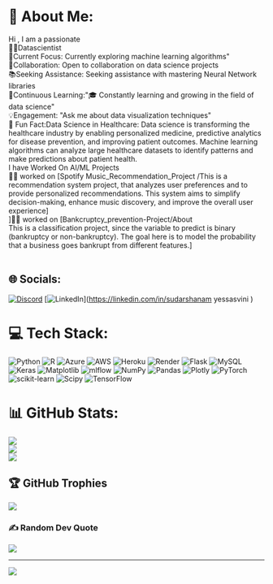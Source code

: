 # 💫 About Me:
 Hi , I am  a passionate <br>👨‍💻Datascientist <br>🎯Current Focus: Currently exploring machine learning algorithms"<br> 🤝Collaboration: Open to collaboration on data science projects<br> 📚Seeking Assistance: Seeking assistance with mastering Neural Network libraries<br>🌱Continuous Learning:"🎓 Constantly learning and growing in the field of data science" <br> 💡Engagement: "Ask me about data visualization techniques" <br>💭 Fun Fact:Data Science in Healthcare: Data science is transforming the healthcare industry by enabling personalized medicine, predictive analytics for disease prevention, and improving patient outcomes. Machine learning algorithms can analyze large healthcare datasets to identify patterns and make predictions about patient health.<br>I have Worked On AI/ML Projects <br>👨‍💻 worked on [Spotify Music_Recommendation_Project /This is a recommendation system project, that analyzes user preferences and to provide personalized recommendations. This system aims to simplify decision-making, enhance music discovery, and improve the overall user experience]<br>]👨‍💻 worked on [Bankcruptcy_prevention-Project/About<br>This is a classification project, since the variable to predict is binary (bankruptcy or non-bankruptcy). The goal here is to model the probability that a business goes bankrupt from different features.]<br><br>


## 🌐 Socials:
[![Discord](https://img.shields.io/badge/Discord-%237289DA.svg?logo=discord&logoColor=white)](https://discord.gg/yessasvini_73962) [![LinkedIn](https://img.shields.io/badge/LinkedIn-%230077B5.svg?logo=linkedin&logoColor=white)](https://linkedin.com/in/sudarshanam yessasvini  ) 

# 💻 Tech Stack:
![Python](https://img.shields.io/badge/python-3670A0?style=for-the-badge&logo=python&logoColor=ffdd54) ![R](https://img.shields.io/badge/r-%23276DC3.svg?style=for-the-badge&logo=r&logoColor=white) ![Azure](https://img.shields.io/badge/azure-%230072C6.svg?style=for-the-badge&logo=microsoftazure&logoColor=white) ![AWS](https://img.shields.io/badge/AWS-%23FF9900.svg?style=for-the-badge&logo=amazon-aws&logoColor=white) ![Heroku](https://img.shields.io/badge/heroku-%23430098.svg?style=for-the-badge&logo=heroku&logoColor=white) ![Render](https://img.shields.io/badge/Render-%46E3B7.svg?style=for-the-badge&logo=render&logoColor=white) ![Flask](https://img.shields.io/badge/flask-%23000.svg?style=for-the-badge&logo=flask&logoColor=white) ![MySQL](https://img.shields.io/badge/mysql-%2300000f.svg?style=for-the-badge&logo=mysql&logoColor=white) ![Keras](https://img.shields.io/badge/Keras-%23D00000.svg?style=for-the-badge&logo=Keras&logoColor=white) ![Matplotlib](https://img.shields.io/badge/Matplotlib-%23ffffff.svg?style=for-the-badge&logo=Matplotlib&logoColor=black) ![mlflow](https://img.shields.io/badge/mlflow-%23d9ead3.svg?style=for-the-badge&logo=numpy&logoColor=blue) ![NumPy](https://img.shields.io/badge/numpy-%23013243.svg?style=for-the-badge&logo=numpy&logoColor=white) ![Pandas](https://img.shields.io/badge/pandas-%23150458.svg?style=for-the-badge&logo=pandas&logoColor=white) ![Plotly](https://img.shields.io/badge/Plotly-%233F4F75.svg?style=for-the-badge&logo=plotly&logoColor=white) ![PyTorch](https://img.shields.io/badge/PyTorch-%23EE4C2C.svg?style=for-the-badge&logo=PyTorch&logoColor=white) ![scikit-learn](https://img.shields.io/badge/scikit--learn-%23F7931E.svg?style=for-the-badge&logo=scikit-learn&logoColor=white) ![Scipy](https://img.shields.io/badge/SciPy-%230C55A5.svg?style=for-the-badge&logo=scipy&logoColor=%white) ![TensorFlow](https://img.shields.io/badge/TensorFlow-%23FF6F00.svg?style=for-the-badge&logo=TensorFlow&logoColor=white)
# 📊 GitHub Stats:
![](https://github-readme-stats.vercel.app/api?username=yessasvini23&theme=dark&hide_border=false&include_all_commits=false&count_private=false)<br/>
![](https://github-readme-streak-stats.herokuapp.com/?user=yessasvini23&theme=dark&hide_border=false)<br/>
![](https://github-readme-stats.vercel.app/api/top-langs/?username=yessasvini23&theme=dark&hide_border=false&include_all_commits=false&count_private=false&layout=compact)

## 🏆 GitHub Trophies
![](https://github-profile-trophy.vercel.app/?username=yessasvini23&theme=radical&no-frame=false&no-bg=true&margin-w=4)

### ✍️ Random Dev Quote
![](https://quotes-github-readme.vercel.app/api?type=horizontal&theme=radical)

---
[![](https://visitcount.itsvg.in/api?id=yessasvini23&icon=0&color=0)](https://visitcount.itsvg.in)

<!-- Proudly created with GPRM ( https://gprm.itsvg.in ) -->
